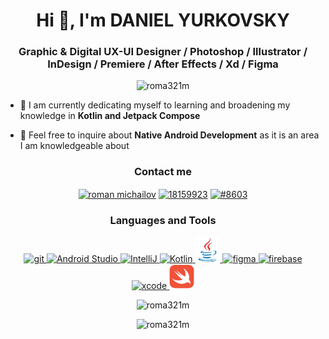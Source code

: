 <h1 align="center">Hi 👋, I'm DANIEL YURKOVSKY</h1>
<h3 align="center">Graphic & Digital UX-UI Designer / Photoshop / Illustrator / InDesign / Premiere / After Effects / Xd / Figma </h3>

<p align="center"> <img src="https://komarev.com/ghpvc/?username=roma321m&label=Profile%20views&color=0e75b6&style=flat" alt="roma321m" /> </p>


- 🌱 I am currently dedicating myself to learning and broadening my knowledge in **Kotlin and Jetpack Compose**

- 💬 Feel free to inquire about **Native Android Development** as it is an area I am knowledgeable about

<h3 align="center">Contact me</h3>
<p align="center">
<a href="https://linkedin.com/in/roman-michailov-b462621a4" target="blank"><img align="center" src="https://raw.githubusercontent.com/rahuldkjain/github-profile-readme-generator/master/src/images/icons/Social/linked-in-alt.svg" alt="roman michailov" height="30" width="40" /></a>
<a href="https://stackoverflow.com/users/18159923" target="blank"><img align="center" src="https://raw.githubusercontent.com/rahuldkjain/github-profile-readme-generator/master/src/images/icons/Social/stack-overflow.svg" alt="18159923" height="30" width="40" /></a>
<a href="https://discord.gg/#8603" target="blank"><img align="center" src="https://raw.githubusercontent.com/rahuldkjain/github-profile-readme-generator/master/src/images/icons/Social/discord.svg" alt="#8603" height="30" width="40" /></a>
</p>

<h3 align="center">Languages and Tools</h3>
<p align="center"> 
  <a href="https://git-scm.com/" target="_blank" rel="noreferrer"> <img src="https://www.vectorlogo.zone/logos/git-scm/git-scm-icon.svg" alt="git" width="40" height="40"/> </a>
  <a href="https://developer.android.com/studio" target="_blank" rel="noreferrer"> <img src="https://developer.android.com/static/studio/images/new-studio-logo-1.png" alt="Android Studio" width="40" height="40"/> </a>
   <a href="https://www.jetbrains.com/idea" target="_blank" rel="noreferrer"> <img src="https://upload.wikimedia.org/wikipedia/commons/thumb/9/9c/IntelliJ_IDEA_Icon.svg/1200px-IntelliJ_IDEA_Icon.svg.png" alt="IntelliJ" width="40" height="40"/> </a>
  <a href="https://kotlinlang.org" target="_blank" rel="noreferrer"> <img src="https://developer.android.com/static/images/cluster-illustrations/kotlin-hero.svg" alt="Kotlin" width="40" height="40"/> </a>
  <a href="https://www.java.com" target="_blank" rel="noreferrer"> <img src="https://raw.githubusercontent.com/devicons/devicon/master/icons/java/java-original.svg" alt="java" width="40" height="40"/> </a>
  <a href="https://www.figma.com" target="_blank" rel="noreferrer"> <img src="https://upload.wikimedia.org/wikipedia/commons/3/33/Figma-logo.svg" alt="figma" width="40" height="40"/> </a>
  <a href="https://firebase.google.com/" target="_blank" rel="noreferrer"> <img src="https://www.vectorlogo.zone/logos/firebase/firebase-icon.svg" alt="firebase" width="40" height="40"/> </a>
  <a href="https://developer.apple.com/xcode" target="_blank" rel="noreferrer"> <img src="https://upload.wikimedia.org/wikipedia/en/5/56/Xcode_14_icon.png" alt="xcode" width="40" height="40"/> </a>
  <a href="https://developer.apple.com/swift" target="_blank" rel="noreferrer"> <img src="https://raw.githubusercontent.com/devicons/devicon/master/icons/swift/swift-original.svg" alt="swift" width="40" height="40"/> </a>
</p>

<p align="center"> <img src="https://github-readme-stats.vercel.app/api/top-langs?username=roma321m&show_icons=true&locale=en&layout=compact&theme=transparent" alt="roma321m" /> </p>

<p align="center"> <img src="https://github-readme-stats.vercel.app/api?username=roma321m&show_icons=true&locale=en&theme=transparent&rank_icon=github" alt="roma321m" /> </p>
